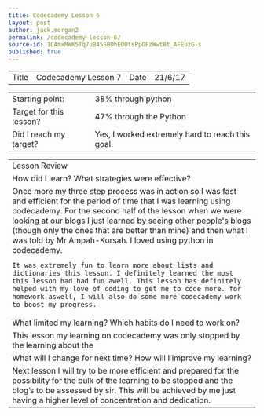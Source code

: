 ```yaml
---
title: Codecademy Lesson 6
layout: post
author: jack.morgan2
permalink: /codecademy-lesson-6/
source-id: 1CAmxMWK5Tq7uB45SBOhEOOtsPpOFzWwt8t_AFEuzG-s
published: true
---
```

<table>
  <tr>
    <td>Title</td>
    <td>Codecademy Lesson 7</td>
    <td>Date</td>
    <td>21/6/17</td>
  </tr>
</table>


<table>
  <tr>
    <td>Starting point:</td>
    <td>38% through python </td>
  </tr>
  <tr>
    <td>Target for this lesson?</td>
    <td>47% through the Python </td>
  </tr>
  <tr>
    <td>Did I reach my target? </td>
    <td>Yes, I worked extremely hard to reach this goal.</td>
  </tr>
</table>


<table>
  <tr>
    <td>Lesson Review</td>
  </tr>
  <tr>
    <td>How did I learn? What strategies were effective? </td>
  </tr>
  <tr>
    <td> Once more my three step process was in action so I was fast and efficient for the period of time that I was learning using codecademy. For the second half of the lesson when we were looking at our blogs I just learned by seeing other people's blogs (though only the ones that are better than mine) and then what I was told by Mr Ampah-Korsah. I loved using python in codecademy.
    
    It was extremely fun to learn more about lists and dictionaries this lesson. I definitely learned the most this lesson had had fun awell. This lesson has definitely helped with my love of coding to get me to code more. for homework aswell, I will also do some more codecademy work to boost my progress.
</td>
  </tr>
  <tr>
    <td>What limited my learning? Which habits do I need to work on? </td>
  </tr>
  <tr>
    <td>This lesson my learning on codecademy was only stopped by the learning about the </td>
  </tr>
  <tr>
    <td>What will I change for next time? How will I improve my learning?</td>
  </tr>
  <tr>
    <td>Next lesson I will try to be more efficient and prepared for the possibility for the bulk of the learning to be stopped and the blog’s to be assessed by sir. This will be achieved by me just having a higher level of concentration and dedication.</td>
  </tr>
</table>


